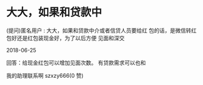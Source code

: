 # 大大，如果和贷款中

(提问)匿名用户 : 大大，如果和贷款中介或者信贷人员要给红 包的话，是微信转红包好还是红包装现金好，为了以后方便 见面和深交

2018-06-25

回答：给现金红包可以增加见面次数。 有贷款需求可以也和

我的助理联系啊 szxzy666(0 赞)